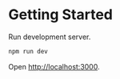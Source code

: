 # Getting Started

Run development server.

```bash
npm run dev
```

Open [http://localhost:3000](http://localhost:3000).
